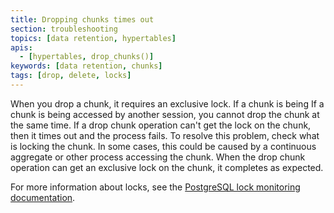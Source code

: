```yaml
---
title: Dropping chunks times out
section: troubleshooting
topics: [data retention, hypertables]
apis:
  - [hypertables, drop_chunks()]
keywords: [data retention, chunks]
tags: [drop, delete, locks]
---
```


<!---
* Keep this section in alphabetical order
* Use this format for writing troubleshooting sections:
 - Cause: What causes the problem?
 - Consequence: What does the user see when they hit this problem?
 - Fix/Workaround: What can the user do to fix or work around the problem? Provide a "Resolving" Procedure if required.
 - Result: When the user applies the fix, what is the result when the same action is applied?
* Copy this comment at the top of every troubleshooting page
-->

When you drop a chunk, it requires an exclusive lock. If a chunk is being
If a chunk is being accessed by another session, you cannot drop the chunk at the same time. If a drop chunk
operation can't get the lock on the chunk, then it times out and the process
fails. To resolve this problem, check what is locking the chunk. In some cases,
this could be caused by a continuous aggregate or other process accessing the
chunk. When the drop chunk operation can get an exclusive lock on the chunk, it
completes as expected.

For more information about locks, see the
[PostgreSQL lock monitoring documentation][pg-lock-monitoring].

[pg-lock-monitoring]: https://wiki.postgresql.org/wiki/Lock_Monitoring
